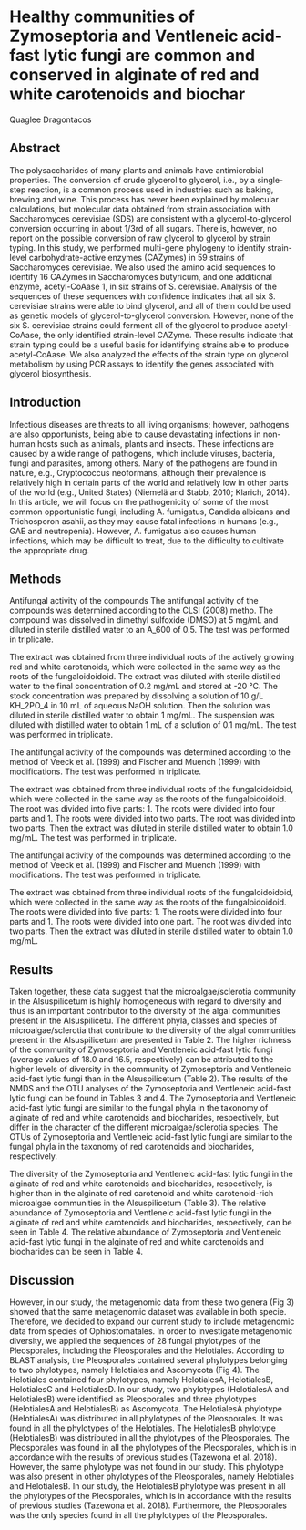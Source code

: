 # Healthy communities of Zymoseptoria and Ventleneic acid-fast lytic fungi are common and conserved in alginate of red and white carotenoids and biochar
Quaglee Dragontacos


## Abstract
The polysaccharides of many plants and animals have antimicrobial properties. The conversion of crude glycerol to glycerol, i.e., by a single-step reaction, is a common process used in industries such as baking, brewing and wine. This process has never been explained by molecular calculations, but molecular data obtained from strain association with Saccharomyces cerevisiae (SDS) are consistent with a glycerol-to-glycerol conversion occurring in about 1/3rd of all sugars. There is, however, no report on the possible conversion of raw glycerol to glycerol by strain typing. In this study, we performed multi-gene phylogeny to identify strain-level carbohydrate-active enzymes (CAZymes) in 59 strains of Saccharomyces cerevisiae. We also used the amino acid sequences to identify 16 CAZymes in Saccharomyces butyricum, and one additional enzyme, acetyl-CoAase 1, in six strains of S. cerevisiae. Analysis of the sequences of these sequences with confidence indicates that all six S. cerevisiae strains were able to bind glycerol, and all of them could be used as genetic models of glycerol-to-glycerol conversion. However, none of the six S. cerevisiae strains could ferment all of the glycerol to produce acetyl-CoAase, the only identified strain-level CAZyme. These results indicate that strain typing could be a useful basis for identifying strains able to produce acetyl-CoAase. We also analyzed the effects of the strain type on glycerol metabolism by using PCR assays to identify the genes associated with glycerol biosynthesis.


## Introduction
Infectious diseases are threats to all living organisms; however, pathogens are also opportunists, being able to cause devastating infections in non-human hosts such as animals, plants and insects. These infections are caused by a wide range of pathogens, which include viruses, bacteria, fungi and parasites, among others. Many of the pathogens are found in nature, e.g., Cryptococcus neoformans, although their prevalence is relatively high in certain parts of the world and relatively low in other parts of the world (e.g., United States) (Niemelä and Stabb, 2010; Klarich, 2014). In this article, we will focus on the pathogenicity of some of the most common opportunistic fungi, including A. fumigatus, Candida albicans and Trichosporon asahii, as they may cause fatal infections in humans (e.g., GAE and neutropenia). However, A. fumigatus also causes human infections, which may be difficult to treat, due to the difficulty to cultivate the appropriate drug.


## Methods

Antifungal activity of the compounds
The antifungal activity of the compounds was determined according to the CLSI (2008) metho. The compound was dissolved in dimethyl sulfoxide (DMSO) at 5 mg/mL and diluted in sterile distilled water to an A_600 of 0.5. The test was performed in triplicate.

The extract was obtained from three individual roots of the actively growing red and white carotenoids, which were collected in the same way as the roots of the fungaloidoidoid. The extract was diluted with sterile distilled water to the final concentration of 0.2 mg/mL and stored at -20 °C. The stock concentration was prepared by dissolving a solution of 10 g/L KH_2PO_4 in 10 mL of aqueous NaOH solution. Then the solution was diluted in sterile distilled water to obtain 1 mg/mL. The suspension was diluted with distilled water to obtain 1 mL of a solution of 0.1 mg/mL. The test was performed in triplicate.

The antifungal activity of the compounds was determined according to the method of Veeck et al. (1999) and Fischer and Muench (1999) with modifications. The test was performed in triplicate.

The extract was obtained from three individual roots of the fungaloidoidoid, which were collected in the same way as the roots of the fungaloidoidoid. The root was divided into five parts: 1. The roots were divided into four parts and 1. The roots were divided into two parts. The root was divided into two parts. Then the extract was diluted in sterile distilled water to obtain 1.0 mg/mL. The test was performed in triplicate.

The antifungal activity of the compounds was determined according to the method of Veeck et al. (1999) and Fischer and Muench (1999) with modifications. The test was performed in triplicate.

The extract was obtained from three individual roots of the fungaloidoidoid, which were collected in the same way as the roots of the fungaloidoidoid. The roots were divided into five parts: 1. The roots were divided into four parts and 1. The roots were divided into one part. The root was divided into two parts. Then the extract was diluted in sterile distilled water to obtain 1.0 mg/mL.


## Results

Taken together, these data suggest that the microalgae/sclerotia community in the Alsuspilicetum is highly homogeneous with regard to diversity and thus is an important contributor to the diversity of the algal communities present in the Alsuspilicetu. The different phyla, classes and species of microalgae/sclerotia that contribute to the diversity of the algal communities present in the Alsuspilicetum are presented in Table 2. The higher richness of the community of Zymoseptoria and Ventleneic acid-fast lytic fungi (average values of 18.0 and 16.5, respectively) can be attributed to the higher levels of diversity in the community of Zymoseptoria and Ventleneic acid-fast lytic fungi than in the Alsuspilicetum (Table 2). The results of the NMDS and the OTU analyses of the Zymoseptoria and Ventleneic acid-fast lytic fungi can be found in Tables 3 and 4. The Zymoseptoria and Ventleneic acid-fast lytic fungi are similar to the fungal phyla in the taxonomy of alginate of red and white carotenoids and biocharides, respectively, but differ in the character of the different microalgae/sclerotia species. The OTUs of Zymoseptoria and Ventleneic acid-fast lytic fungi are similar to the fungal phyla in the taxonomy of red carotenoids and biocharides, respectively.

The diversity of the Zymoseptoria and Ventleneic acid-fast lytic fungi in the alginate of red and white carotenoids and biocharides, respectively, is higher than in the alginate of red carotenoid and white carotenoid-rich microalgae communities in the Alsuspilicetum (Table 3). The relative abundance of Zymoseptoria and Ventleneic acid-fast lytic fungi in the alginate of red and white carotenoids and biocharides, respectively, can be seen in Table 4. The relative abundance of Zymoseptoria and Ventleneic acid-fast lytic fungi in the alginate of red and white carotenoids and biocharides can be seen in Table 4.


## Discussion
However, in our study, the metagenomic data from these two genera (Fig 3) showed that the same metagenomic dataset was available in both specie. Therefore, we decided to expand our current study to include metagenomic data from species of Ophiostomatales. In order to investigate metagenomic diversity, we applied the sequences of 28 fungal phylotypes of the Pleosporales, including the Pleosporales and the Helotiales. According to BLAST analysis, the Pleosporales contained several phylotypes belonging to two phylotypes, namely Helotiales and Ascomycota (Fig 4). The Helotiales contained four phylotypes, namely HelotialesA, HelotialesB, HelotialesC and HelotialesD. In our study, two phylotypes (HelotialesA and HelotialesB) were identified as Pleosporales and three phylotypes (HelotialesA and HelotialesB) as Ascomycota. The HelotialesA phylotype (HelotialesA) was distributed in all phylotypes of the Pleosporales. It was found in all the phylotypes of the Helotiales. The HelotialesB phylotype (HelotialesB) was distributed in all the phylotypes of the Pleosporales. The Pleosporales was found in all the phylotypes of the Pleosporales, which is in accordance with the results of previous studies (Tazewona et al. 2018). However, the same phylotype was not found in our study. This phylotype was also present in other phylotypes of the Pleosporales, namely Helotiales and HelotialesB. In our study, the HelotialesB phylotype was present in all the phylotypes of the Pleosporales, which is in accordance with the results of previous studies (Tazewona et al. 2018). Furthermore, the Pleosporales was the only species found in all the phylotypes of the Pleosporales.
